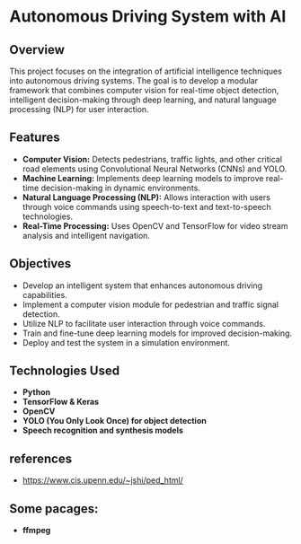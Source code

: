 # Autonomous Driving System with AI

## Overview
This project focuses on the integration of artificial intelligence techniques into autonomous driving systems. The goal is to develop a modular framework that combines computer vision for real-time object detection, intelligent decision-making through deep learning, and natural language processing (NLP) for user interaction.

## Features
- **Computer Vision:** Detects pedestrians, traffic lights, and other critical road elements using Convolutional Neural Networks (CNNs) and YOLO.
- **Machine Learning:** Implements deep learning models to improve real-time decision-making in dynamic environments.
- **Natural Language Processing (NLP):** Allows interaction with users through voice commands using speech-to-text and text-to-speech technologies.
- **Real-Time Processing:** Uses OpenCV and TensorFlow for video stream analysis and intelligent navigation.

## Objectives
- Develop an intelligent system that enhances autonomous driving capabilities.
- Implement a computer vision module for pedestrian and traffic signal detection.
- Utilize NLP to facilitate user interaction through voice commands.
- Train and fine-tune deep learning models for improved decision-making.
- Deploy and test the system in a simulation environment.

## Technologies Used
- **Python**
- **TensorFlow & Keras**
- **OpenCV**
- **YOLO (You Only Look Once) for object detection**
- **Speech recognition and synthesis models**


## references
- https://www.cis.upenn.edu/~jshi/ped_html/



## Some pacages:
- **ffmpeg**